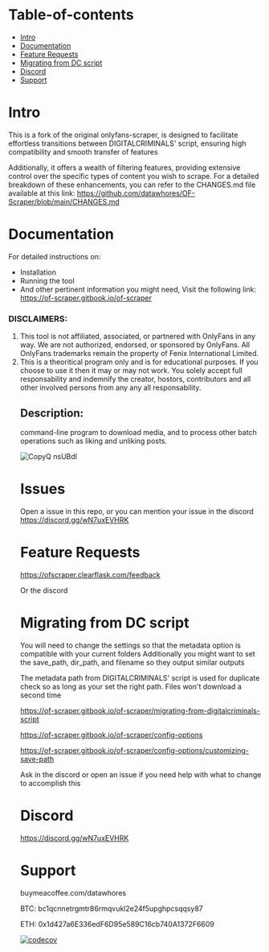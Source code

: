 # Table-of-contents
- [Intro](#intro)
- [Documentation](#documentation)
- [Feature Requests](#feature-requests)
- [Migrating from DC script](#migrating-from-dc-script)
- [Discord](#discord)
- [Support](#support)

# Intro

This is a fork of the original onlyfans-scraper, is designed to facilitate effortless transitions between DIGITALCRIMINALS' script, ensuring high compatibility and smooth transfer of features

Additionally, it offers a wealth of filtering features, providing extensive control over the specific types of content you wish to scrape. For a detailed breakdown of these enhancements, you can refer to the CHANGES.md file available at this link: https://github.com/datawhores/OF-Scraper/blob/main/CHANGES.md

# Documentation

For detailed instructions on:

- Installation
- Running the tool
- And other pertinent information you might need,
Visit the following link: https://of-scraper.gitbook.io/of-scraper

<h3>DISCLAIMERS:</h3>
<ol>
    <li>
        This tool is not affiliated, associated, or partnered with OnlyFans in any way. We are not authorized, endorsed, or sponsored by OnlyFans. All OnlyFans trademarks remain the property of Fenix International Limited.
    </li>
    <li>
        This is a theoritical program only and is for educational purposes. If you choose to use it then it may or may not work. You solely accept full responsability and indemnify the creator, hostors, contributors and all other involved persons from any any all responsability.
    </li>



  ## Description:
  command-line program to download media, and to process other batch operations such as liking and unliking posts.
    

![CopyQ nsUBdI](https://user-images.githubusercontent.com/67020411/227816586-fb685959-cd3f-45af-adea-14773b7154f9.png)

# Issues
Open a issue in this repo, or you can mention your issue in the discord
https://discord.gg/wN7uxEVHRK


    
# Feature Requests

https://ofscraper.clearflask.com/feedback
    
Or the discord
        
# Migrating from DC script

You will need to change the settings so that the metadata option is compatible with your current folders
Additionally you might want to set the save_path, dir_path, and filename so they output similar outputs

The metadata path from DIGITALCRIMINALS' script is used for duplicate check so as long as your set the right path.
Files won't download a second time

https://of-scraper.gitbook.io/of-scraper/migrating-from-digitalcriminals-script

https://of-scraper.gitbook.io/of-scraper/config-options

https://of-scraper.gitbook.io/of-scraper/config-options/customizing-save-path

Ask in the discord or open an issue if you need help with what to change to accomplish this


# Discord

https://discord.gg/wN7uxEVHRK
    
# Support
buymeacoffee.com/datawhores
    
BTC: bc1qcnnetrgmtr86rmqvukl2e24f5upghpcsqqsy87
    
ETH: 0x1d427a6E336edF6D95e589C16cb740A1372F6609


[![codecov](https://codecov.io/gh/datawhores/OF-Scraper/branch/main/graph/badge.svg?token=U1F1PQ7LGM)](https://codecov.io/gh/datawhores/OF-Scraper)









